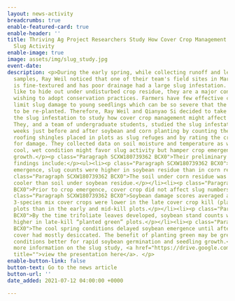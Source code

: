 ```yaml
---
layout: news-activity
breadcrumbs: true
enable-featured-card: true
enable-header: ''
title: Thriving Ag Project Researchers Study How Cover Crop Management Might Affect
  Slug Activity
enable-image: true
image: assets/img/slug_study.jpg
event-date: 
description: <p>During the early spring, while collecting runoff and leaching water
  samples, Ray Weil noticed that one of their team's field sites in Maryland that
  is fine-textured and has poor drainage had a large slug infestation. Since slugs
  like to hide out under undisturbed crop residue, they are a major concern for farmers
  wishing to adopt conservation practices. Farmers have few effective controls to
  limit slug damage to young seedlings which can be so severe that the crop needs
  to be re-planted. Therefore, Ray Weil and Qianyao Si decided to take advantage of
  the slug infestation to study how cover crop management might affect slug activity.
  They, and a team of undergraduate students, studied the slug infestation for several
  weeks just before and after soybean and corn planting by counting the slugs under
  roofing shingles placed in plots as slug refuges and by rating the crop seedlings
  for damage. They collected data on soil moisture and temperature as well, since
  cool, wet condition might favor slug activity but hamper crop emergence and seedling
  growth.</p><p class="Paragraph SCXW180739362 BCX0">Their preliminary slug study
  findings include:</p><ul><li><p class="Paragraph SCXW180739362 BCX0">Prior to crop
  emergence, slug counts were higher in soybean residue than in corn residue.</p></li><li><p
  class="Paragraph SCXW180739362 BCX0">The soil under corn residue was wetter and
  cooler than soil under soybean residue.</p></li><li><p class="Paragraph SCXW180739362
  BCX0">Prior to crop emergence, cover crop did not affect slug numbers.</p></li><li><p
  class="Paragraph SCXW180739362 BCX0">Soybean damage scores averaged across rye and
  3-species mix cover crops were lower in the late cover crop kill (planted green)
  plots than in the early and mid-kill plots.</p></li><li><p class="Paragraph SCXW180739362
  BCX0">By the time trifoliate leaves developed, soybean stand counts were slightly
  higher in late-kill “planted green” plots.</p></li><li><p class="Paragraph SCXW180739362
  BCX0">The cool spring conditions delayed soybean emergence until after the late-kill
  cover had mostly desiccated. The benefit of planting green may be greater under
  conditions better for rapid soybean germination and seedling growth.</p></li></ul><p>For
  more information on the slug study, <a href="https://drive.google.com/file/d/15MzaLSI4Aj3mBRpHP36pstG1v1eXm15W/view?usp=sharing"
  title="">view the presentation here</a>. </p>
enable-button-link: false
button-text: Go to the news article
button-url: ''
date_added: 2021-07-12 04:00:00 +0000

---
```

